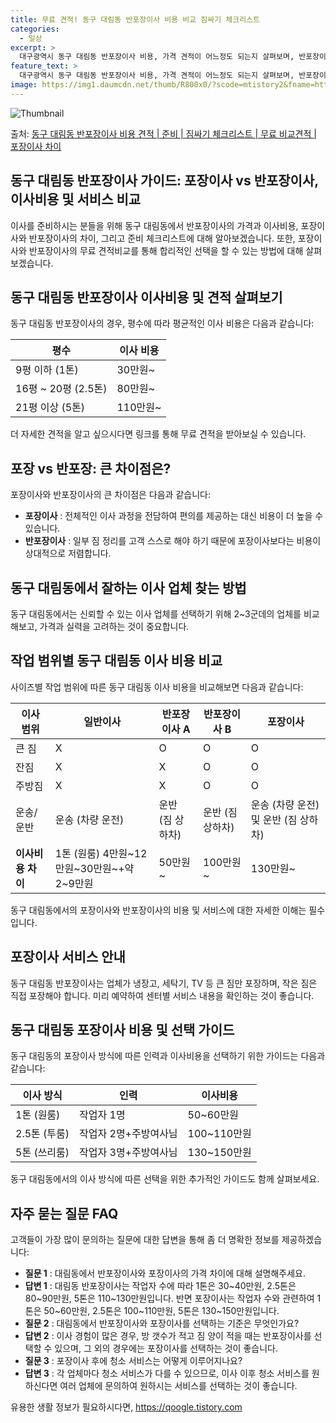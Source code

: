```yaml
---
title: 무료 견적! 동구 대림동 반포장이사 비용 비교 짐싸기 체크리스트
categories:
  - 일상
excerpt: >
  대구광역시 동구 대림동 반포장이사 비용, 가격 견적이 어느정도 되는지 살펴보며, 반포장이사를 준비함에 있어 짐싸기 준비 체크리스트가 무엇인지 보겠습니다. 마지막으로 포장이사와 차이점을 통해 무료 비교견적으로 어떤 것이 더 합리적인 선택인지 공유 드립니다.동구 대림동 포장이사 견적 샘플 보기 👈 클릭동구 대림동 포장이사 가격 살펴보기 👈 클릭동구 대림동 반포장이사 평균 이사 비용평수동구 대림동 평균 이사 비용원룸 이사9평 이하 (1톤)30만원~투룸/쓰리룸 이사16평 ~ 20평 (2.5톤)80만원~쓰리룸 이사21평 (5톤) ~110만원~우리집 무료 이사견적 받기 👈 클릭포장 vs 반포장: 큰 차이점은?포장이사는 짐 정리부터 운반까지 모두 업체가 담당하는 반면, 반포장이사는 큰 짐은 업체가, 작은 짐은 ..
feature_text: >
  대구광역시 동구 대림동 반포장이사 비용, 가격 견적이 어느정도 되는지 살펴보며, 반포장이사를 준비함에 있어 짐싸기 준비 체크리스트가 무엇인지 보겠습니다. 마지막으로 포장이사와 차이점을 통해 무료 비교견적으로 어떤 것이 더 합리적인 선택인지 공유 드립니다.동구 대림동 포장이사 견적 샘플 보기 👈 클릭동구 대림동 포장이사 가격 살펴보기 👈 클릭동구 대림동 반포장이사 평균 이사 비용평수동구 대림동 평균 이사 비용원룸 이사9평 이하 (1톤)30만원~투룸/쓰리룸 이사16평 ~ 20평 (2.5톤)80만원~쓰리룸 이사21평 (5톤) ~110만원~우리집 무료 이사견적 받기 👈 클릭포장 vs 반포장: 큰 차이점은?포장이사는 짐 정리부터 운반까지 모두 업체가 담당하는 반면, 반포장이사는 큰 짐은 업체가, 작은 짐은 ..
image: https://img1.daumcdn.net/thumb/R800x0/?scode=mtistory2&fname=https%3A%2F%2Fblog.kakaocdn.net%2Fdn%2Fc8qi0j%2FbtsHbsO3PeY%2FSm6oQHask30Yl4iIYikNA0%2Fimg.webp
---
```


![Thumbnail](https://img1.daumcdn.net/thumb/R800x0/?scode=mtistory2&fname=https%3A%2F%2Fblog.kakaocdn.net%2Fdn%2Fc8qi0j%2FbtsHbsO3PeY%2FSm6oQHask30Yl4iIYikNA0%2Fimg.webp)

<p>출처: <a href="https://qoogle.tistory.com/9599" rel="dofollow">동구 대림동 반포장이사 비용 견적 | 준비 | 짐싸기 체크리스트 | 무료 비교견적 | 포장이사 차이</a> </p>

## 동구 대림동 반포장이사 가이드: 포장이사 vs 반포장이사, 이사비용 및 서비스 비교

이사를 준비하시는 분들을 위해 동구 대림동에서 반포장이사의 가격과 이사비용, 포장이사와 반포장이사의 차이, 그리고 준비 체크리스트에 대해
알아보겠습니다. 또한, 포장이사와 반포장이사의 무료 견적비교를 통해 합리적인 선택을 할 수 있는 방법에 대해 살펴보겠습니다.

## 동구 대림동 반포장이사 이사비용 및 견적 살펴보기

동구 대림동 반포장이사의 경우, 평수에 따라 평균적인 이사 비용은 다음과 같습니다:

**평수** | **이사 비용**  
---|---  
9평 이하 (1톤) | 30만원~  
16평 ~ 20평 (2.5톤) | 80만원~  
21평 이상 (5톤) | 110만원~  
  
더 자세한 견적을 알고 싶으시다면 링크를 통해 무료 견적을 받아보실 수 있습니다.

## 포장 vs 반포장: 큰 차이점은?

포장이사와 반포장이사의 큰 차이점은 다음과 같습니다:

  * **포장이사** : 전체적인 이사 과정을 전담하여 편의를 제공하는 대신 비용이 더 높을 수 있습니다.
  * **반포장이사** : 일부 짐 정리를 고객 스스로 해야 하기 때문에 포장이사보다는 비용이 상대적으로 저렴합니다.

## 동구 대림동에서 잘하는 이사 업체 찾는 방법

동구 대림동에서는 신뢰할 수 있는 이사 업체를 선택하기 위해 2~3군데의 업체를 비교해보고, 가격과 실력을 고려하는 것이 중요합니다.

## 작업 범위별 동구 대림동 이사 비용 비교

사이즈별 작업 범위에 따른 동구 대림동 이사 비용을 비교해보면 다음과 같습니다:

**이사 범위** | **일반이사** | **반포장이사 A** | **반포장이사 B** | **포장이사**  
---|---|---|---|---  
큰 짐 | X | O | O | O  
잔짐 | X | X | O | O  
주방짐 | X | X | O | O  
운송/운반 | 운송 (차량 운전) | 운반 (짐 상하차) | 운반 (짐 상하차) | 운송 (차량 운전) 및 운반 (짐 상하차)  
**이사비용 차이** | 1톤 (원룸) 4만원~12만원~30만원~+약 2~9만원 | 50만원~ | 100만원~ | 130만원~  
  
동구 대림동에서의 포장이사와 반포장이사의 비용 및 서비스에 대한 자세한 이해는 필수입니다.

## 포장이사 서비스 안내

동구 대림동 반포장이사는 업체가 냉장고, 세탁기, TV 등 큰 짐만 포장하며, 작은 짐은 직접 포장해야 합니다. 미리 예약하여 센터별 서비스
내용을 확인하는 것이 좋습니다.

## 동구 대림동 포장이사 비용 및 선택 가이드

동구 대림동의 포장이사 방식에 따른 인력과 이사비용을 선택하기 위한 가이드는 다음과 같습니다:

**이사 방식** | **인력** | **이사비용**  
---|---|---  
1톤 (원룸) | 작업자 1명 | 50~60만원  
2.5톤 (투룸) | 작업자 2명+주방여사님 | 100~110만원  
5톤 (쓰리룸) | 작업자 3명+주방여사님 | 130~150만원  
  
동구 대림동에서의 이사 방식에 따른 선택을 위한 추가적인 가이드도 함께 살펴보세요.

## 자주 묻는 질문 FAQ

고객들이 가장 많이 문의하는 질문에 대한 답변을 통해 좀 더 명확한 정보를 제공하겠습니다:

  * **질문 1** : 대림동에서 반포장이사와 포장이사의 가격 차이에 대해 설명해주세요.
  * **답변 1** : 대림동 반포장이사는 작업자 수에 따라 1톤은 30~40만원, 2.5톤은 80~90만원, 5톤은 110~130만원입니다. 반면 포장이사는 작업자 수와 관련하여 1톤은 50~60만원, 2.5톤은 100~110만원, 5톤은 130~150만원입니다.
  * **질문 2** : 대림동에서 반포장이사와 포장이사를 선택하는 기준은 무엇인가요?
  * **답변 2** : 이사 경험이 많은 경우, 방 갯수가 적고 짐 양이 적을 때는 반포장이사를 선택할 수 있으며, 그 외의 경우에는 포장이사를 선택하는 것이 좋습니다.
  * **질문 3** : 포장이사 후에 청소 서비스는 어떻게 이루어지나요?
  * **답변 3** : 각 업체마다 청소 서비스가 다를 수 있으므로, 이사 이후 청소 서비스를 원하신다면 여러 업체에 문의하여 원하시는 서비스를 선택하는 것이 좋습니다.



 

유용한 생활 정보가 필요하시다면, <a href="https://qoogle.tistory.com" rel="dofollow">https://qoogle.tistory.com</a>


